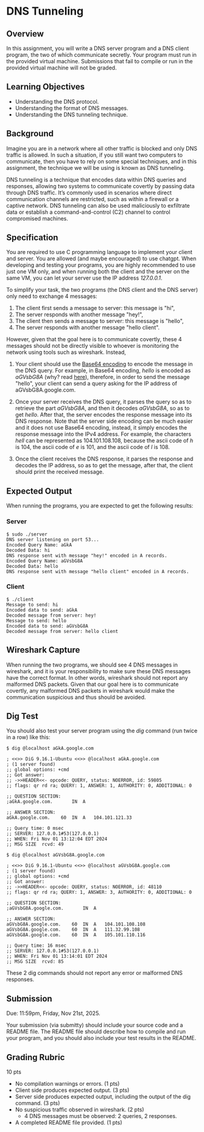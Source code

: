 # DNS Tunneling

## Overview

In this assignment, you will write a DNS server program and a DNS client program, the two of which communicate secretly. Your program must run in the provided virtual machine. Submissions that fail to compile or run in the provided virtual machine will not be graded.

## Learning Objectives

- Understanding the DNS protocol.
- Understanding the format of DNS messages.
- Understanding the DNS tunneling technique.

## Background

Imagine you are in a network where all other traffic is blocked and only DNS traffic is allowed. In such a situation, if you still want two computers to communicate, then you have to rely on some special techniques, and in this assignment, the technique we will be using is known as DNS tunneling.

DNS tunneling is a technique that encodes data within DNS queries and responses, allowing two systems to communicate covertly by passing data through DNS traffic. It’s commonly used in scenarios where direct communication channels are restricted, such as within a firewall or a captive network. DNS tunneling can also be used maliciously to exfiltrate data or establish a command-and-control (C2) channel to control compromised machines.

## Specification

You are required to use C programming language to implement your client and server. You are allowed (and maybe encouraged) to use chatgpt. When developing and testing your programs, you are highly recommended to use just one VM only, and when running both the client and the server on the same VM, you can let your server use the IP address *127.0.0.1*.

To simplify your task, the two programs (the DNS client and the DNS server) only need to exchange 4 messages: 

1. The client first sends a message to server: this message is "hi", 
2. The server responds with another message "hey!",
3. The client then sends a message to server: this message is "hello", 
4. The server responds with another message "hello client".

However, given that the goal here is to communicate covertly, these 4 messages should not be directly visible to whoever is monitoring the network using tools such as wireshark. Instead, 

1. Your client should use the [Base64 encoding](base64.md) to encode the message in the DNS query. For example, in Base64 encoding, *hello* is encoded as *aGVsbG8A* (why? read [here](hello.md)), therefore, in order to send the message "hello", your client can send a query asking for the IP address of aGVsbG8A.google.com.

2. Once your server receives the DNS query, it parses the query so as to retrieve the part *aGVsbG8A*, and then it decodes *aGVsbG8A*, so as to get *hello*. After that, the server encodes the response message into its DNS response. Note that the server side encoding can be much easier and it does not use Base64 encoding, instead, it simply encodes the response message into the IPv4 address. For example, the characters *hell* can be represented as 104.101.108.108, because the ascii code of *h* is 104, the ascii code of *e* is 101, and the ascii code of *l* is 108.

3. Once the client receives the DNS response, it parses the response and decodes the IP address, so as to get the message, after that, the client should print the received message.

## Expected Output

When running the programs, you are expected to get the following results:

### Server

```console
$ sudo ./server
DNS server listening on port 53...
Encoded Query Name: aGkA
Decoded Data: hi
DNS response sent with message "hey!" encoded in A records.
Encoded Query Name: aGVsbG8A
Decoded Data: hello
DNS response sent with message "hello client" encoded in A records.
```

### Client

```console
$ ./client
Message to send: hi
Encoded data to send: aGkA
Decoded message from server: hey!
Message to send: hello
Encoded data to send: aGVsbG8A
Decoded message from server: hello client
```

## Wireshark Capture

When running the two programs, we should see 4 DNS messages in wireshark, and it is your responsibility to make sure these DNS messages have the correct format. In other words, wireshark should not report any malformed DNS packets. Given that our goal here is to communicate covertly, any malformed DNS packets in wireshark would make the communication suspicious and thus should be avoided.

## Dig Test

You should also test your server program using the *dig* command (run twice in a row) like this:

```console
$ dig @localhost aGkA.google.com

; <<>> DiG 9.16.1-Ubuntu <<>> @localhost aGkA.google.com
; (1 server found)
;; global options: +cmd
;; Got answer:
;; ->>HEADER<<- opcode: QUERY, status: NOERROR, id: 59805
;; flags: qr rd ra; QUERY: 1, ANSWER: 1, AUTHORITY: 0, ADDITIONAL: 0

;; QUESTION SECTION:
;aGkA.google.com.		IN	A

;; ANSWER SECTION:
aGkA.google.com.	60	IN	A	104.101.121.33

;; Query time: 0 msec
;; SERVER: 127.0.0.1#53(127.0.0.1)
;; WHEN: Fri Nov 01 13:12:04 EDT 2024
;; MSG SIZE  rcvd: 49

$ dig @localhost aGVsbG8A.google.com

; <<>> DiG 9.16.1-Ubuntu <<>> @localhost aGVsbG8A.google.com
; (1 server found)
;; global options: +cmd
;; Got answer:
;; ->>HEADER<<- opcode: QUERY, status: NOERROR, id: 48110
;; flags: qr rd ra; QUERY: 1, ANSWER: 3, AUTHORITY: 0, ADDITIONAL: 0

;; QUESTION SECTION:
;aGVsbG8A.google.com.		IN	A

;; ANSWER SECTION:
aGVsbG8A.google.com.	60	IN	A	104.101.108.108
aGVsbG8A.google.com.	60	IN	A	111.32.99.108
aGVsbG8A.google.com.	60	IN	A	105.101.110.116

;; Query time: 16 msec
;; SERVER: 127.0.0.1#53(127.0.0.1)
;; WHEN: Fri Nov 01 13:14:01 EDT 2024
;; MSG SIZE  rcvd: 85
```

These 2 dig commands should not report any error or malformed DNS responses.

## Submission

Due: 11:59pm, Friday, Nov 21st, 2025.

Your submission (via submitty) should include your source code and a README file. The README file should describe how to compile and run your program, and you should also include your test results in the README.

## Grading Rubric

10 pts

 - No compilation warnings or errors. (1 pts)
 - Client side produces expected output. (3 pts)
 - Server side produces expected output, including the output of the dig command. (3 pts)
 - No suspicious traffic observed in wireshark. (2 pts)
   - 4 DNS messages must be observed: 2 queries, 2 responses.
 - A completed README file provided. (1 pts)

